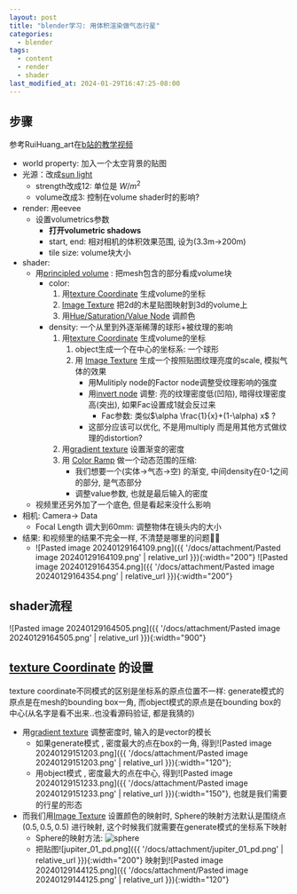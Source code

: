 ```yaml
---
layout: post
title: "blender学习: 用体积渲染做气态行星"
categories:
  - blender
tags:
  - content
  - render
  - shader
last_modified_at: 2024-01-29T16:47:25-08:00
---
```

## 步骤

参考RuiHuang_art在[b站的教学视频](https://www.bilibili.com/video/BV1Aj411j7CD)
- world property: 加入一个太空背景的贴图
- 光源：改成[sun light](https://docs.blender.org/manual/en/latest/render/lights/light_object.html#sun-light) 
	- strength改成12: 单位是 $W/m^2$ 
	- volume改成3: 控制在volume shader时的影响?
- render: 用eevee
	- 设置volumetrics参数
		- **打开volumetric shadows** 
		- start, end: 相对相机的体积效果范围, 设为(3.3m->200m)
		- tile size: volume块大小
- shader: 
	- 用[principled volume](https://docs.blender.org/manual/en/latest/render/shader_nodes/shader/volume_principled.html) : 把mesh包含的部分看成volume块
		- color: 
			1.  用[texture Coordinate](https://docs.blender.org/manual/en/latest/render/shader_nodes/input/texture_coordinate.html) 生成volume的坐标
			2. [Image Texture](https://docs.blender.org/manual/en/latest/render/shader_nodes/textures/image.html) 把2d的木星贴图映射到3d的volume上
			3. 用[Hue/Saturation/Value Node](https://docs.blender.org/manual/en/latest/render/shader_nodes/color/hue_saturation.html) 调颜色
		- density: 一个从里到外逐渐稀薄的球形+被纹理的影响
			1. 用[texture Coordinate](https://docs.blender.org/manual/en/latest/render/shader_nodes/input/texture_coordinate.html) 生成volume的坐标
				1. object生成一个在中心的坐标系: 一个球形
				2. 用 [Image Texture](https://docs.blender.org/manual/en/latest/render/shader_nodes/textures/image.html) 生成一个按照贴图纹理亮度的scale, 模拟气体的效果
					- 用Mulitiply node的Factor node调整受纹理影响的强度
					- 用[invert node](https://docs.blender.org/manual/en/latest/render/shader_nodes/color/invert.html) 调整: 亮的纹理密度低(凹陷), 暗得纹理密度高(突出), 如果Fac设置成1就会反过来
						- Fac参数:  类似$\alpha \frac{1}{x}+(1-\alpha) x$ ? 
					- 这部分应该可以优化, 不是用multiply 而是用其他方式做纹理的distortion?
			2. 用[gradient texture](https://docs.blender.org/manual/en/latest/render/shader_nodes/textures/gradient.html) 设置渐变的密度
			3. 用 [Color Ramp](https://docs.blender.org/manual/en/latest/editors/texture_node/types/converter/color_ramp.html) 做一个动态范围的压缩: 
				- 我们想要一个(实体->气态->空) 的渐变, 中间density在0-1之间的部分, 是气态部分
				- 调整value参数, 也就是最后输入的密度
	- 视频里还另外加了一个底色, 但是看起来没什么影响
- 相机: Camera-> Data
	- Focal Length 调大到60mm: 调整物体在镜头内的大小
- 结果: 和视频里的结果不完全一样, 不清楚是哪里的问题😮‍💨
	- ![Pasted image 20240129164109.png]({{ '/docs/attachment/Pasted image 20240129164109.png' | relative_url }}){:width="200"} ![Pasted image 20240129164354.png]({{ '/docs/attachment/Pasted image 20240129164354.png' | relative_url }}){:width="200"} 

## shader流程

![Pasted image 20240129164505.png]({{ '/docs/attachment/Pasted image 20240129164505.png' | relative_url }}){:width="900"}



##  [texture Coordinate](https://docs.blender.org/manual/en/latest/render/shader_nodes/input/texture_coordinate.html) 的设置

texture coordinate不同模式的区别是坐标系的原点位置不一样: generate模式的原点是在mesh的bounding box一角, 而object模式的原点是在bounding box的中心(从名字是看不出来..也没看源码验证, 都是我猜的)
- 用[gradient texture](https://docs.blender.org/manual/en/latest/render/shader_nodes/textures/gradient.html) 调整密度时, 输入的是vector的模长
	- 如果generate模式 , 密度最大的点在box的一角, 得到![Pasted image 20240129151203.png]({{ '/docs/attachment/Pasted image 20240129151203.png' | relative_url }}){:width="120"};  
	- 用object模式  , 密度最大的点在中心, 得到![Pasted image 20240129151233.png]({{ '/docs/attachment/Pasted image 20240129151233.png' | relative_url }}){:width="150"}, 也就是我们需要的行星的形态
- 而我们用[Image Texture](https://docs.blender.org/manual/en/latest/render/shader_nodes/textures/image.html) 设置颜色的映射时, Sphere的映射方法默认是围绕点 $(0.5,0.5,0.5)$ 进行映射, 这个时候我们就需要在generate模式的坐标系下映射
	- Sphere的映射方法: ![sphere](https://docs.blender.org/manual/en/latest/_images/render_shader-nodes_textures_image_projection-sphere.png)  
	- 把贴图![jupiter_01_pd.png]({{ '/docs/attachment/jupiter_01_pd.png' | relative_url }}){:width="200"} 映射到![Pasted image 20240129144125.png]({{ '/docs/attachment/Pasted image 20240129144125.png' | relative_url }}){:width="120"}  